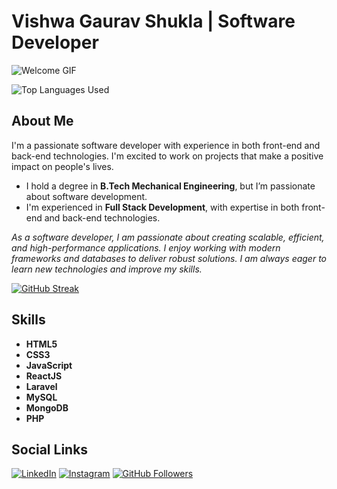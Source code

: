 # Vishwa Gaurav Shukla | Software Developer

![Welcome GIF](https://i.giphy.com/media/v1.Y2lkPTc5MGI3NjExcHk5d3ByYjE5eWVzNWxhMGdodWM3NHpzb2xjNXc2b3ZkdGNtYWxudyZlcD12MV9pbnRlcm5hbF9naWZfYnlfaWQmY3Q9Zw/78XCFBGOlS6keY1Bil/giphy.gif)

![Top Languages Used](https://github-readme-stats.vercel.app/api/top-langs/?username=DVGS0707&theme=github_dark&layout=compact)

## About Me

I'm a passionate software developer with experience in both front-end and back-end technologies. I'm excited to work on projects that make a positive impact on people's lives.

- I hold a degree in **B.Tech Mechanical Engineering**, but I’m passionate about software development.
- I'm experienced in **Full Stack Development**, with expertise in both front-end and back-end technologies.

*As a software developer, I am passionate about creating scalable, efficient, and high-performance applications. I enjoy working with modern frameworks and databases to deliver robust solutions. I am always eager to learn new technologies and improve my skills.*

[![GitHub Streak](http://github-readme-streak-stats.herokuapp.com?user=DVGS0707&hide_border=true&border_radius=15&date_format=j%20M%5B%20Y%5D&mode=weekly&stroke=24025F&ring=24025F&fire=24025F&currStreakNum=24025F&sideNums=24025F&sideLabels=24025F&dates=24025F)](https://git.io/streak-stats)

## Skills

- **HTML5**  
- **CSS3**  
- **JavaScript**  
- **ReactJS**  
- **Laravel**  
- **MySQL**  
- **MongoDB**  
- **PHP**  

## Social Links

[![LinkedIn](https://img.shields.io/badge/linkedin-%230077B5.svg?&style=for-the-badge&logo=linkedin&logoColor=white)](https://www.linkedin.com/in/vgs-profile/)
[![Instagram](https://img.shields.io/badge/instagram-%23E4405F.svg?&style=for-the-badge&logo=instagram&logoColor=white)](https://www.instagram.com/iamkingvgs/)
[![GitHub Followers](https://img.shields.io/github/followers/DVGS0707?label=Followers&style=for-the-badge)](https://github.com/DVGS0707?tab=followers)
